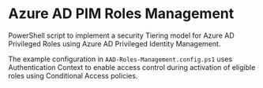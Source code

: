 # Azure AD PIM Roles Management

PowerShell script to implement a security Tiering model for Azure AD Privileged Roles using Azure AD Privileged Identity Management.

The example configuration in `AAD-Roles-Management.config.ps1` uses Authentication Context to enable access control during activation of eligible roles using Conditional Access policies.

